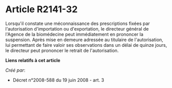 # Article R2141-32

Lorsqu'il constate une méconnaissance des prescriptions fixées par l'autorisation d'importation ou d'exportation, le
directeur général de l'Agence de la biomédecine peut immédiatement en prononcer la suspension. Après mise en demeure adressée
au titulaire de l'autorisation, lui permettant de faire valoir ses observations dans un délai de quinze jours, le directeur
peut prononcer le retrait de l'autorisation.

**Liens relatifs à cet article**

_Créé par_:

  - Décret n°2008-588 du 19 juin 2008 - art. 3
